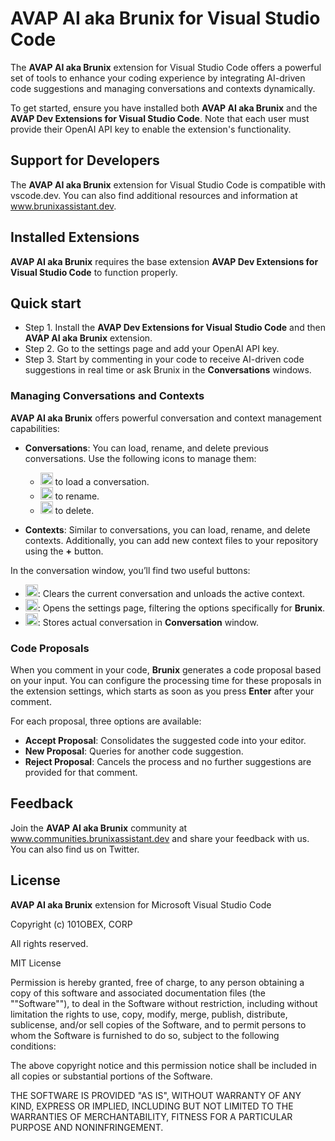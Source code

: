 
# AVAP AI aka Brunix for Visual Studio Code

The **AVAP AI aka Brunix** extension for Visual Studio Code offers a powerful set of tools to enhance your coding experience by integrating AI-driven code suggestions and managing conversations and contexts dynamically.

To get started, ensure you have installed both **AVAP AI aka Brunix** and the **AVAP Dev Extensions for Visual Studio Code**. Note that each user must provide their OpenAI API key to enable the extension's functionality.

## Support for Developers

The **AVAP AI aka Brunix** extension for Visual Studio Code is compatible with vscode.dev. You can also find additional resources and information at www.brunixassistant.dev.

## Installed Extensions

**AVAP AI aka Brunix** requires the base extension **AVAP Dev Extensions for Visual Studio Code** to function properly.

## Quick start

- Step 1. Install the **AVAP Dev Extensions for Visual Studio Code** and then **AVAP AI aka Brunix** extension.
- Step 2. Go to the settings page and add your OpenAI API key.
- Step 3. Start by commenting in your code to receive AI-driven code suggestions in real time or ask Brunix in the **Conversations** windows.

### Managing Conversations and Contexts

**AVAP AI aka Brunix** offers powerful conversation and context management capabilities:

- **Conversations**: You can load, rename, and delete previous conversations. Use the following icons to manage them:
  - <img src="https://developer.101obex.com/static_images/extensions/setting-icon.png" width="20"> to load a conversation.
  - <img src="https://developer.101obex.com/static_images/extensions/pencil-icon.png" width="20"> to rename.
  - <img src="https://developer.101obex.com/static_images/extensions/terminal-kill-icon.png" width="20"> to delete.
  
- **Contexts**: Similar to conversations, you can load, rename, and delete contexts. Additionally, you can add new context files to your repository using the **+** button.

In the conversation window, you’ll find two useful buttons:
- <img src="https://developer.101obex.com/static_images/extensions/terminal-kill-icon.png" width="20">: Clears the current conversation and unloads the active context.
- <img src="https://developer.101obex.com/static_images/extensions/setings-icon.png" width="20">: Opens the settings page, filtering the options specifically for **Brunix**.
- <img src="https://developer.101obex.com/static_images/extensions/save-icon.png" width="20">: Stores actual conversation in **Conversation** window.

### Code Proposals

When you comment in your code, **Brunix** generates a code proposal based on your input. You can configure the processing time for these proposals in the extension settings, which starts as soon as you press **Enter** after your comment.

For each proposal, three options are available:

- **Accept Proposal**: Consolidates the suggested code into your editor.
- **New Proposal**: Queries for another code suggestion.
- **Reject Proposal**: Cancels the process and no further suggestions are provided for that comment.

## Feedback

Join the **AVAP AI aka Brunix** community at www.communities.brunixassistant.dev and share your feedback with us. You can also find us on Twitter.

## License

**AVAP AI aka Brunix** extension for Microsoft Visual Studio Code

Copyright (c) 101OBEX, CORP

All rights reserved.

MIT License

Permission is hereby granted, free of charge, to any person obtaining a copy of this software and associated documentation files (the ""Software""), to deal in the Software without restriction, including without limitation the rights to use, copy, modify, merge, publish, distribute, sublicense, and/or sell copies of the Software, and to permit persons to whom the Software is furnished to do so, subject to the following conditions:

The above copyright notice and this permission notice shall be included in all copies or substantial portions of the Software.

THE SOFTWARE IS PROVIDED "AS IS", WITHOUT WARRANTY OF ANY KIND, EXPRESS OR IMPLIED, INCLUDING BUT NOT LIMITED TO THE WARRANTIES OF MERCHANTABILITY, FITNESS FOR A PARTICULAR PURPOSE AND NONINFRINGEMENT.
